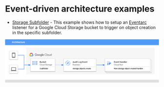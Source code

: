 # Event-driven architecture examples

- [Storage Subfolder](./storage-subfolder) - This example shows how to setup an [Eventarc](https://cloud.google.com/eventarc) listener for a Google Cloud Storage bucket to trigger on object creation in the specific subfolder.
<img src="./images/Cloud_Storage_Subfolder_Trigger.png">
